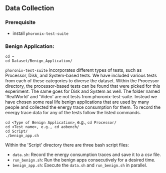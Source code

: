 ## Data Collection
### Prerequisite
* install `phoronix-test-suite`
### Benign Application:
`cd ~`<br/>
`cd Dataset/Benign_Application/`<br/>

`phoronix-test-suite` incorporates different types of tests, such as Processor, Disk, and System-based tests. We have included various tests from each of these categories to diverse the dataset. Within the Processor directory, the processor-based tests can be found that were picked for this experiment. The same goes for Disk and System as well. The folder named 'RealWorld' and 'Video' are not tests from phoronix-test-suite. Instead we have chosen some real life benign applications that are used by many people and collected the energy trace consumption for them. To record the energy trace data for any of the tests follow the listed commands.

`cd <Type of Benign Application>`, e.g., `cd Processor/`<br/>
`cd <Test name>, e.g., cd aobench/`<br/>
`cd Script/`<br/>
`./benign_app.sh`<br/>


Within the 'Script\' directory there are three bash script files:
* `data.sh`: Record the energy consumption traces and save it to a csv file.
*  `run_benign.sh`: Run the benign apps consecutively for a desired time.
*  `benign_app.sh`: Execute the `data.sh` and `run_benign.sh` in parallel.
